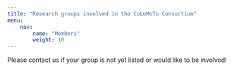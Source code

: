 ```yaml
---
title: "Research groups involved in the CoLoMoTo Consortium"
menu: 
    nav:
        name: "Members"
        weight: 10
---
```


Please contact us if your group is not yet listed or would like to be involved!

